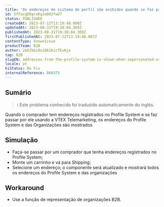 ```yaml
---
title: 'Os endereços do sistema de perfil são exibidos quando se faz passar por uma pessoa usando a VTEX Telemarketing'
id: 5fFacgD8grxKqJoOO2fwU7
status: PUBLISHED
createdAt: 2023-07-12T13:19:48.090Z
updatedAt: 2023-08-31T19:38:04.369Z
publishedAt: 2023-08-31T19:38:04.369Z
firstPublishedAt: 2023-07-12T13:19:48.807Z
contentType: knownIssue
productTeam: B2B
author: 2mXZkbi0oi061KicTExNjo
tag: B2B
slugEN: addresses-from-the-profile-system-is-shown-when-impersonated-using-vtex-telemarketing
locale: pt
kiStatus: No Fix
internalReference: 860375
---
```


## Sumário

>ℹ️ Este problema conhecido foi traduzido automaticamente do inglês.


Quando o comprador tem endereços registrados no Profile System e se faz passar por ele usando a VTEX Telemarketing, os endereços do Profile System e das Organizações são mostrados

## Simulação



- Faça-se passar por um comprador que tenha endereços registrados no Profile System;
- Monte um carrinho e vá para Shipping;
- Selecione um endereço; o componente será atualizado e mostrará todos os endereços do Profile System e das organizações

## Workaround



- Use a função de representação de organizações B2B.



